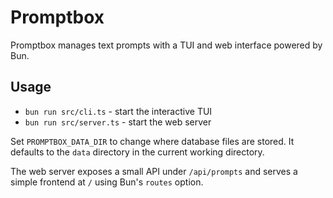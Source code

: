 # Promptbox

Promptbox manages text prompts with a TUI and web interface powered by Bun.

## Usage

- `bun run src/cli.ts` - start the interactive TUI
- `bun run src/server.ts` - start the web server

Set `PROMPTBOX_DATA_DIR` to change where database files are stored. It defaults
to the `data` directory in the current working directory.

The web server exposes a small API under `/api/prompts` and serves a simple
frontend at `/` using Bun's `routes` option.
